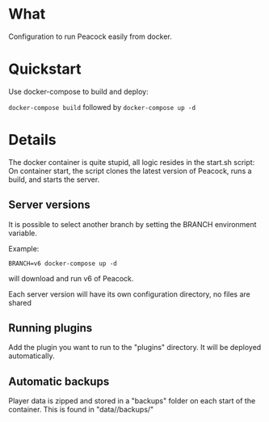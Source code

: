 # What

Configuration to run Peacock easily from docker.

# Quickstart

Use docker-compose to build and deploy:

`docker-compose build`
followed by
`docker-compose up -d`

# Details

The docker container is quite stupid, all logic resides in the start.sh script:
On container start, the script clones the latest version of Peacock, runs a build, and starts the server.

## Server versions

It is possible to select another branch by setting the BRANCH environment variable.

Example:

`BRANCH=v6 docker-compose up -d`

will download and run v6 of Peacock. 

Each server version will have its own configuration directory, no files are shared

## Running plugins

Add the plugin you want to run to the "plugins" directory. It will be deployed automatically.

## Automatic backups

Player data is zipped and stored in a "backups" folder on each start of the container. This is found in "data/<branch>/backups/"

